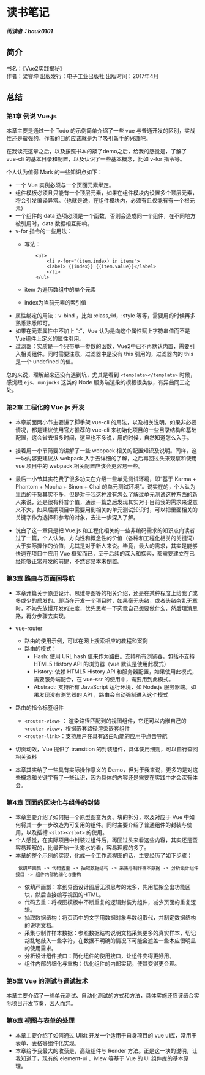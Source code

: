 # 读书笔记

##### 阅读者：hauk0101

## 简介
书名：《Vue2实践揭秘》<br>
作者：梁睿坤
出版发行：电子工业出版社
出版时间：2017年4月

## 总结
### 第1章 例说 Vue.js

本章主要是通过一个 Todo 的示例简单介绍了一些 vue 与普通开发的区别，实战性还是蛮强的，作者的目的应该就是为了吸引新手的兴趣吧。

在我读完这章之后，以及按照书本的敲了demo之后，给我的感觉是，了解了 vue-cli 的基本目录和配置，以及认识了一些基本概念，比如 v-for 指令等。

个人认为值得 Mark 的一些知识点如下：

* 一个 Vue 实例必须与一个页面元素绑定。
* 组件模板必须且只能有一个顶层元素，如果在组件模块内设置多个顶层元素，将会引发编译异常。（也就是说，在组件模块内，必须有且仅能有有一个根元素）
* 一个组件的 data 选项必须是一个函数，否则会造成同一个组件，在不同地方被引用时，data 数据相互影响。
* v-for 指令的一些用法：
    * 写法：
    
        ```
            <ul>
                <li v-for="(item,index) in items">
                <label> {{index}} {{item.value}}</label>
                </li>
            </ul>
        ```
    * item 为遍历数组中的单个元素
    * index为当前元素的索引值
* 属性绑定的用法：v-bind ，比如 :class,:id，:style 等等，需要用的时候再多熟悉熟悉即可。
* 如果在元素属性中不加上 “:”，Vue 认为是向这个属性赋上字符串值而不是Vue组件上定义的属性引用。
* 过滤器：实质是一个只带单一参数的函数，Vue2中已不再默认内置，需要引入相关组件。同时需要注意，过滤器中是没有 this 引用的，过滤器内的 this 是一个 undefined 的值。

总的来说，理解起来还没有遇到坑，尤其是看到 `<template></template>` 时候，感觉跟 `ejs`、`nunjucks` 这类的 Node 服务端渲染的模板很类似，有异曲同工之处。   


### 第2章 工程化的 Vue.js 开发

*  本章前面两小节主要讲了脚手架 vue-cli 的用法，以及相关说明，如果非必要情况，都是建议使用官方推荐的 vue-cli 来初始化项目的一些目录结构和基础配置，这会省去很多时间，这里也不多说，用的时候，自然知道怎么入手。

* 接着用一小节简要的讲解了一些 webpack 相关的配置知识及说明。同样，这一块内容更建议从 webpack 入手去详细的了解，之后再回过头来观察和使用 vue 项目中的 webpack 相关配置应该会更容易一些。

* 最后一小节其实花费了很多功夫在介绍一些单元测试环境，即“基于 Karma + Phantom + Mocha + Sinon + Chai 的单元测试环境”。说实在的，个人认为里面的干货其实不多，但是对于我这种没有怎么了解过单元测试这种东西的新人来说，还是很有科普价值，通读一篇之后发现其实对于目前我的需求来说意义不大，如果后期项目中需要用到相关的单元测试知识时，可以把里面相关的关键字作为选择和参考的对象，去进一步深入了解。

* 说白了这一章只是把 Vue.js 和工程化相关的一些非编码需求的知识点向读者过了一篇，个人认为，方向性和概念性的价值（各种和工程化相关的关键词）大于实际操作的价值，尤其是对于新人来说。毕竟，最大的需求，其实是能够快速在项目中应用 Vue 框架而已，至于后续的深入和探索，都需要建立在已经能够正常开发的前提，不然容易本末倒置。

### 第3章 路由与页面间导航

* 本章开篇关于原型设计、思维导图等的相关介绍，还是在某种程度上给我了或多或少的启发的。即当在开发一个项目时，如果毫无头绪，或者头绪杂乱无章时，不妨先放慢开发的进度，优先思考一下究竟自己想要做什么，然后理清思路，再分步骤去实现。

* vue-router 
    * 路由的使用示例，可以在网上搜索相应的教程和案例
    * 路由的模式：
        * Hash: 使用 URL hash 值来作为路由。支持所有浏览器，包括不支持 HTML5 History API 的浏览器（vue 默认是使用此模式）
        * History: 依赖 HTML5 History API 和服务器配置，如果使用此模式，需要服务端配合，在 vue-ssr 的使用中，需要用到此模式。
        * Abstract: 支持所有 JavaScript 运行环境，如 Node.js 服务器端。如果发现没有浏览器的 API ，路由会自动强制进入这个模式

* 路由的指令标签组件
    * `<router-view>` ： 渲染路径匹配到的视图组件，它还可以内嵌自己的 `<router-view>`，根据嵌套路径渲染嵌套组件
    * `<router-link>`：支持用户在具有路由功能的应用中点击导航

* 切页动效，Vue 提供了 transition 的封装组件，具体使用细则，可以自行查阅相关资料

* 本章其实给了一些具有实际操作意义的 Demo，但对于我来说，更多的是对这些概念和关键字有了一些认识，因为具体的内容还是需要在实践中才会深有体会。

### 第4章 页面的区块化与组件的封装

* 本章主要介绍了如何把一个原型图变为页、块的拆分，以及对应于 Vue 中如何将其一步一步改造为可复用的组件。同时主要介绍了普通组件的封装与使用，以及插槽 `<slot></slot>` 的使用。
* 个人感觉，在实际项目中封装过组件后，再回过头来看这些内容，其实还是蛮容易理解的，比最开始一头雾水的看，容易理解的多了。
* 本章的整个示例的实现，化成一个工作流程图的话，主要经历了如下步骤：
    ```
     依葫芦画瓢 -> 代码去重 -> 抽取数据结构 -> 采集与制作样本数据 -> 分析设计组件接口 -> 组件内部的细化与重构
    ```
    * 依葫芦画瓢：拿到界面设计图后无须思考的太多，先用框架全出功能区块，然后直接编写视图的HTML。
    * 代码去重：将视图模板中不断重复的逻辑封装为组件，减少页面的重复逻辑。
    * 抽取数据结构：将页面中的文字用数据对象与数组取代，并制定数据结构的说明文档。
    * 采集与制作样本数据：参照数据结构说明文档采集更多的真实样本，切记胡乱地敲入一些字符，在数据不明确的情况下可能会遮盖一些本应很明显的使用需求。
    * 分析设计组件接口：简化组件的使用接口，让组件变得更好用。
    * 组件内部的细化与重构：优化组件的内部实现，使其变得更合理。


### 第5章 Vue 的测试与调试技术

本章主要介绍了一些单元测试、自动化测试的方式和方法，具体实施还应该结合实际项目开发节奏，因人而异。


### 第6章 视图与表单的处理

* 本章主要介绍了如何通过 UIkit 开发一个适用于自身项目的 vue ui库，常用于表单、表格等组件化实现。
* 本章给予我最大的收获是，高级组件与 Render 方法。正是这一块的说明，让我知道了，现有的 element-ui 、iview 等基于 Vue 的 UI 组件库的基本原理。


